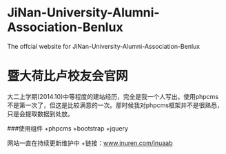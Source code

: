 # JiNan-University-Alumni-Association-Benlux
The offcial website for JiNan-University-Alumni-Association-Benlux

暨大荷比卢校友会官网
=======================================

大二上学期(2014.10)中等程度的建站经历，完全是我一个人写出。使用phpcms不是第一次了，但这是比较满意的一次。那时候我对phpcms框架并不是很熟悉，只是会提取数据到处放。

###使用组件
+phpcms
+bootstrap
+jquery

网站一直在持续更新维护中
+链接：www.jnuren.com/jnuaab
